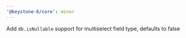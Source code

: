 ```yaml
---
'@keystone-6/core': minor
---
```


Add `db.isNullable` support for multiselect field type, defaults to false
